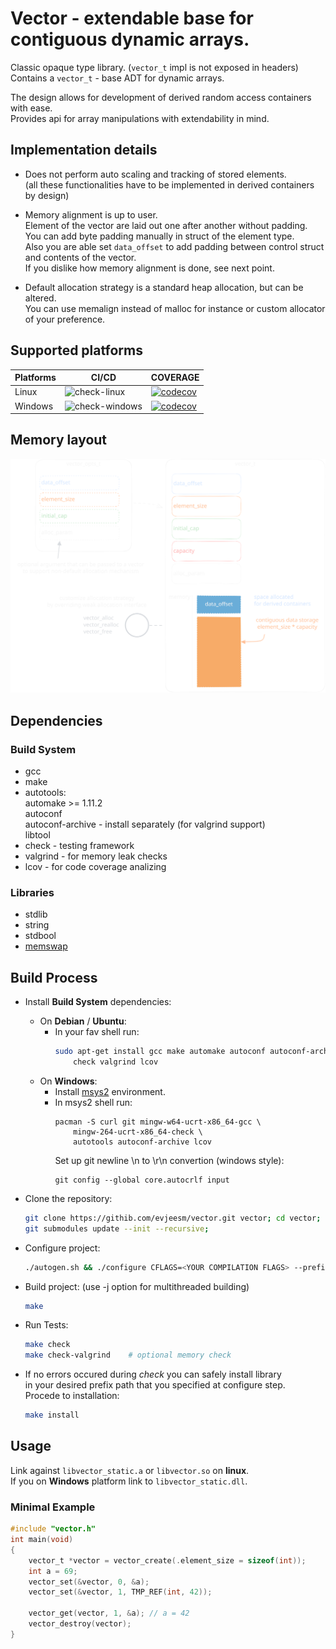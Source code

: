 # Vector - extendable base for contiguous dynamic arrays.

Classic opaque type library. (`vector_t` impl is not exposed in headers)  
Contains a `vector_t` - base ADT for dynamic arrays.

The design allows for development of derived random access containers with ease.  
Provides api for array manipulations with extendability in mind.  

## Implementation details

- Does not perform auto scaling and tracking of stored elements.  
  (all these functionalities have to be implemented in derived containers by design)  

- Memory alignment is up to user.  
  Element of the vector are laid out one after another without padding.  
  You can add byte padding manually in struct of the element type.  
  Also you are able set `data_offset` to add padding between control struct and contents of the vector.  
  If you dislike how memory alignment is done, see next point.  

- Default allocation strategy is a standard heap allocation, but can be altered.  
  You can use memalign instead of malloc for instance or custom allocator of your preference.  

## Supported platforms

<div align="center">

| Platforms | CI/CD | COVERAGE |
|---|---|---|
| Linux | ![check-linux](https://github.com/evjeesm/vector/actions/workflows/linux.yml/badge.svg) | [![codecov](https://codecov.io/github/evjeesm/vector/graph/badge.svg?flag=debian)](https://codecov.io/github/evjeesm/vector) |
| Windows | ![check-windows](https://github.com/evjeesm/vector/actions/workflows/windows.yml/badge.svg) | [![codecov](https://codecov.io/github/evjeesm/vector/graph/badge.svg?flag=windows)](https://codecov.io/github/evjeesm/vector) |

</div>

## Memory layout

![vector-scheme](docs/vector-scheme.svg)


## Dependencies

### Build System
  - gcc
  - make
  - autotools:  
      automake >= 1.11.2  
      autoconf  
      autoconf-archive - install separately (for valgrind support)  
      libtool  
  - check - testing framework
  - valgrind - for memory leak checks
  - lcov - for code coverage analizing

### Libraries
  - stdlib  
  - string  
  - stdbool  
  - [memswap](https://github.com/evjeesm/memory/blob/d7960a02c33ef956b9c915f3791fbdd6afdb0335/memswap.h)  


## Build Process

- Install **Build System** dependencies:  
    - On **Debian** / **Ubuntu**:  
      - In your fav shell run:  
        ```sh
        sudo apt-get install gcc make automake autoconf autoconf-archive libtool \
            check valgrind lcov
        ```
    - On **Windows**:  
      - Install [msys2](https://www.msys2.org/) environment.  
      - In msys2 shell run:  
        ```msys2
        pacman -S curl git mingw-w64-ucrt-x86_64-gcc \
            mingw-264-ucrt-x86_64-check \
            autotools autoconf-archive lcov
        ```
        Set up git newline \n to \r\n convertion (windows style):  
        ```msys2
        git config --global core.autocrlf input
        ```


- Clone the repository:  
  ```sh
  git clone https://githib.com/evjeesm/vector.git vector; cd vector;
  git submodules update --init --recursive;
  ```
- Configure project:  
  ```sh
  ./autogen.sh && ./configure CFLAGS=<YOUR COMPILATION FLAGS> --prefix=</path/to/install/folder/>
  ```
- Build project: (use -j<threads> option for multithreaded building)
  ```sh
  make
  ```
- Run Tests:
  ```sh
  make check
  make check-valgrind    # optional memory check
  ```
- If no errors occured during *check* you can safely install library  
  in your desired prefix path that you specified at configure step.  
  Procede to installation:  
  ```sh
  make install
  ```


## Usage

Link against `libvector_static.a` or `libvector.so` on **linux**.  
If you on **Windows** platform link to `libvector_static.dll`.  

### Minimal Example

```c
#include "vector.h"
int main(void)
{
    vector_t *vector = vector_create(.element_size = sizeof(int));
    int a = 69;
    vector_set(&vector, 0, &a);
    vector_set(&vector, 1, TMP_REF(int, 42));

    vector_get(vector, 1, &a); // a = 42
    vector_destroy(vector);
}
```
